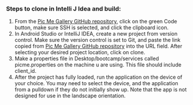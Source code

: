 ### Steps to clone in Intelli J Idea and build:

1. From the [Pic Me Gallery GitHub repository](https://github.com/picme-gallery/picme-gallery), click on the green Code button, make sure SSH is selected, and click the clipboard icon.
2. In Android Studio or IntelliJ IDEA, create a new project from version control. Make sure the version control is set to Git, and paste the link copied from [Pic Me Gallery GitHub repository](https://github.com/picme-gallery/picme-gallery) into the URL field. After selecting your desired project location, click on clone.
3. Make a properties file in Desktop/bootcamp/services called picme.properties on the machine u are using. This file should include client_id.
4. After the project has fully loaded, run the application on the device of your choice. You may need to select the device, and the application from a pulldown if they do not initially show up. Note that the app is not designed for use in the landscape orientation.
  
